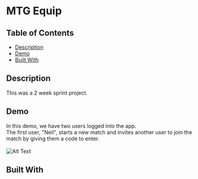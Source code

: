 # MTG Equip
## Table of Contents
  - [Description](#description)
  - [Demo](#demo)
  - [Built With](#built-with)

## Description
This was a 2 week sprint project.

## Demo
In this demo, we have two users logged into the app.<br>
The first user, "Neil", starts a new match and invites another user to join the match by giving them a code to enter.<br>
<br>
![Alt Text](https://media.giphy.com/media/FIubwBmljZpjJrgDfg/giphy.gif)

## Built With
